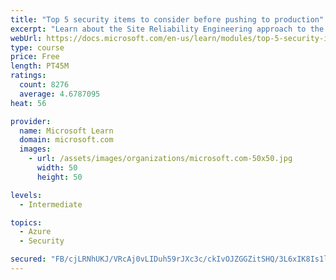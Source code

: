 ```yaml
---
title: "Top 5 security items to consider before pushing to production"
excerpt: "Learn about the Site Reliability Engineering approach to the challenge of assuring reliability and gain a better understanding of why it matters."
webUrl: https://docs.microsoft.com/en-us/learn/modules/top-5-security-items-to-consider/
type: course
price: Free
length: PT45M
ratings:
  count: 8276
  average: 4.6787095
heat: 56

provider:
  name: Microsoft Learn
  domain: microsoft.com
  images:
    - url: /assets/images/organizations/microsoft.com-50x50.jpg
      width: 50
      height: 50

levels:
  - Intermediate

topics:
  - Azure
  - Security

secured: "FB/cjLRNhUKJ/VRcAj0vLIDuh59rJXc3c/ckIvOJZGGZitSHQ/3L6xIK8Is1l8TxaX3IJTPSQZIjw8NJObK2DlBjV9gEaaNdpuceYH8rPqUvQPtbFydj+5InQdER8wrpRHrT/W9kM/VspsOOqyyT6qTS5Olhny8cpZskjDuiz+Sf3Tmx/5bpesUkxK6t3aEgadMUlkZVZRf9hpwFOOJxbihpe3QyXES0e8MozGZ5H3lGH3SpDQZXtqxrN4RKoDh4TA6gTRnRlicK8XChakEFl3thu1JxyQpamv5U0fuWSUuU82AQ6OGIiUXJZGlPAoDQsDGZypRjHPr0XIkmDoxabQAVPJm4qsc8qGrJPznlaEbALjjeeDrthJ7EZXQEc/RTej3ms7Lqavm9LhfJOYyeMQmzwF0gc9sxPRYB/ilVNPc=;9j/QiSL+dGdQzFIYd8OGwg=="
---
```


